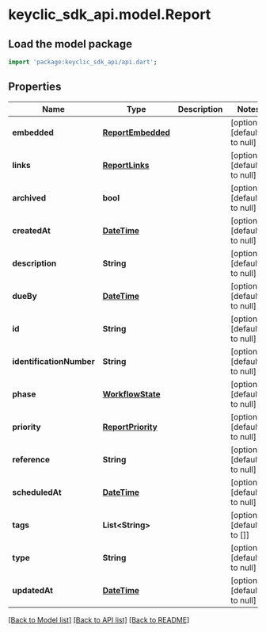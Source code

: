 # keyclic_sdk_api.model.Report

## Load the model package
```dart
import 'package:keyclic_sdk_api/api.dart';
```

## Properties
Name | Type | Description | Notes
------------ | ------------- | ------------- | -------------
**embedded** | [**ReportEmbedded**](ReportEmbedded.md) |  | [optional] [default to null]
**links** | [**ReportLinks**](ReportLinks.md) |  | [optional] [default to null]
**archived** | **bool** |  | [optional] [default to null]
**createdAt** | [**DateTime**](DateTime.md) |  | [optional] [default to null]
**description** | **String** |  | [optional] [default to null]
**dueBy** | [**DateTime**](DateTime.md) |  | [optional] [default to null]
**id** | **String** |  | [optional] [default to null]
**identificationNumber** | **String** |  | [optional] [default to null]
**phase** | [**WorkflowState**](WorkflowState.md) |  | [optional] [default to null]
**priority** | [**ReportPriority**](ReportPriority.md) |  | [optional] [default to null]
**reference** | **String** |  | [optional] [default to null]
**scheduledAt** | [**DateTime**](DateTime.md) |  | [optional] [default to null]
**tags** | **List&lt;String&gt;** |  | [optional] [default to []]
**type** | **String** |  | [optional] [default to null]
**updatedAt** | [**DateTime**](DateTime.md) |  | [optional] [default to null]

[[Back to Model list]](../README.md#documentation-for-models) [[Back to API list]](../README.md#documentation-for-api-endpoints) [[Back to README]](../README.md)


